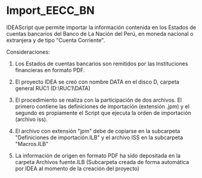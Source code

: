 # Import_EECC_BN
IDEAScript que permite importar la información contenida en los Estados de cuentas bancarios del Banco de La Nación del Perú, en moneda nacional o extranjera y de tipo "Cuenta Corriente".

Consideraciones:

1. Los Estados de cuentas bancarios son remitidos por las Instituciones financieras en formato PDF.

2. El proyecto IDEA se creó con nombre DATA en el disco D, carpeta general RUC1 (D:\RUC1\DATA)

3. El procedimiento se realiza con la participación de dos archivos. El primero contiene las definiciones de importación (extensión .jpm) y el segundo es propiamente el Script que ejecuta la orden de importación (archivo iss).

4. El archivo con extensión "jpm" debe de copiarse en la subcarpeta "Definiciones de importación.ILB" y el archivo ISS en la subcarpeta "Macros.ILB"

5. La información de origen en formato PDF ha sido depositada en la carpeta Archivos fuente.ILB (Subcarpeta creada de forma automática por IDEA al momento de la creación del proyecto)

